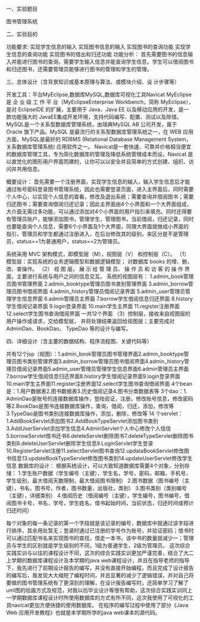 
一、实验题目

图书管理系统

二、实验目的

功能要求:
实现学生信息的输入
实现图书信息的输入
实现图书的查询功能
实现学生信息的查询功能
实现图书的借出和归还功能
功能分析：
	首先需要图书的信息输入并能进行图书的查询，需要学生输入信息并能查询学生信息，学生可以借阅图书和归还图书，还需要管理员能够进行图书的管理和学生的管理。


三、总体设计（含背景知识或基本原理与算法、或模块介绍、设
计步骤等）

开发工具：平台MyEclipse,数据库MySQL,数据库可视化工具Navicat
MyEclipse 是 企 业 级 工 作 平 台（MyEclipseEnterprise Workbench，简称 MyEclipse），是对 EclipseIDE 的扩展，主要用于 Java、Java EE 以及移动应用的开发，是一款功能强大的 JavaEE集成开发环境，支持代码编写、配置、测试以及除错。
MySQL是一个关系型数据库管理系统，由瑞典MySQL AB 公司开发，属于 Oracle 旗下产品。MySQL 是最流行的关系型数据库管理系统之一，在 WEB 应用方面，MySQL是最好的 RDBMS (Relational Database Management System，关系数据库管理系统) 应用软件之一。
Navicat是一套快速、可靠并价格相当便宜的数据库管理工具，专为简化数据库的管理及降低系统管理成本而设。Navicat 是以直觉化的图形用户界面而建的，让你可以以安全并且简单的方式创建、组织、访问并共用信息。

概要设计：
首先需要一个注册界面，实现学生信息的输入，输入学生信息后才能通过账号密码登录图书管理系统，因此也需要登录页面，进入主界面后，同时需要个人中心，以实现个人信息的查看，修改及退出系统；需要查询并借阅图书；需要归还图书；需要查询借阅归还记录；因此主界面由4个小界面和一个大界面组成，大介面无需过多功能，可以通过添加对4个小界面的用户指引来填充。同时还得要有管理员账户，能够添加图书，管理学生，管理图书，当前借阅，归还记录，同时也要能查询个人信息，需要6个小界面及1个大界面，同理大界面就做成小界面的指引，管理员和学生都通过注册进入，在后台修改其的级别，来区分是不是管理员，status==1为普通用户，status==2为管理员。

系统采用 MVC 架构模式，即模型层（M），视图层（V） 和控制层（C）。 
（1）模型层：实现系统的业务逻辑模型和数据逻辑模型； 对数据库 books 的增、删、改、查操作。 
（2） 视 图 层， 展 示 给 管 理 员、 操 作 员 和 访 客 的 操 作 界 面，主要进行系统与用户之间的信息交互。
系统的视图层有： 
1.admin_book管理员图书管理界面
2.admin_booktype管理员图书类别管理界面
3.admin_borrow管理员图书借阅界面
4.admin_history管理员借阅记录界面
5.admin_user管理员管理学生信息界面
6.admin管理员主界面
7.borrow学生借阅信息归还界面
8.history学生借阅记录界面
9.login登录界面
10.main学生主界面
11.register注册界面
12.select学生图书查询借阅界面
一共12个界面
（3）控制层，接收来自视图层的用户操作或请求，交给模型层， 并将处理结果返回给视图层；主要完成对 AdminDao、BookDao、 TypeDao 等的设计与编写。

四、详细设计（含主要的数据结构、程序流程图、关键代码等）

共有12个jsp（视图）：1.admin_book管理员图书管理界面2.admin_booktype管理员图书类别管理界面3.admin_borrow管理员图书借阅界面4.admin_history管理员借阅记录界面5.admin_user管理员管理学生信息界面6.admin管理员主界面7.borrow学生借阅信息归还界面8.history学生借阅记录界面9.login登录界面10.main学生主界面11.register注册界面12.select学生图书查询借阅界面
4个bean是：1.用户数据表2.图书数据表3.历史借阅记录4.图书分类数据表等
3个dao：1. AdminDao是账号的连接数据库操作，登陆验证，注册，修改账号信息，修改密码等2.BookDao是图书连接数据库操作，查询，借阅，归还，添加，修改等3.TypeDao是图书类别连接数据库操作，添加，删除，修改等
	14	个servlet：1.AddBookServlet添加图书2.AddBookTypeServlet添加图书类别3.AddUserServlet添加学生信息4.AdminServlet个人中心修改个人信信5.borrowServlet借书还书6.deleteServlet删除图书7.deleteTypeServlet删除图书类别8.deleteUserServlet删除学生信息9.LoginServlet学生登录10.RegisterServlet注册11.selectServlet图书查询12.updataBookServlet修改图书信息13.updateBookTypeServlet修改图书类别14.updateUserServlet修改学生信息
数据库的设计：
根据系统设计，可以大致知道数据库需要4个对象，分别存储：
1.学生账户数据（学生编号（主键），学生名，学号，密码，邮箱，手机号，学生级别，最大借阅天数限制，最大借阅图书限制）
2.图书数据（图书编号（主键），书名，图书号，作者，图书数量，出版社，类别）
3.图书类别（类别编号（主键），详细类别）
4.借阅历史（借阅编号（主键），学生编号，图书编号，借阅图书卡号，书名，学号，学生姓名，借书起始时间，当前状态，归还时间或预计归还时间）

每个对象的每一条记录的第一个字段就是该记录的编号，数据库中就通过该字段进行排序，其余用处暂无；登录时通过已注册的学号作为账号，并验证密码；借书时可以通过匹配书名来实现图书的查找，借走一本书，该中书的数量就减少一；管理员与学生的区别就是学生级别的不同，1级为普通学生，2级为管理员。
这次综合实践实训与以往的课程设计不同，这次的综合实践实训更加严谨完善，结合了大二上学期的数据库课程设计及本学期的java web课程设计，并且在指导老师的指导下，我先进行了前期设计报告的编写，并没有直接开始编程，而且完成了设计报告的编写后，我发现大大缩短了编程时间，并且显著的减少了逻辑错误，并对自己将要做的图书管理系统有了更深刻的理解，在设计报告编写时，还简单学习了解了uml图的绘画方式及规范，对我以后毕业设计等很有帮助，这次综合实践实训同上一学期数据库课程设计时所使用数据库的方式有所不同，这次我使用了可视化的工具navicat更加方便快捷的使用数据库。
在程序的编写过程中使用了部分《Java Web 应用开发教程》也就是本学期所学的java web课本的源代码。